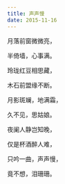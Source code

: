 ```yaml
---
title: 声声慢
date: 2015-11-16
---
```


月落前窗微微亮，

半倚墙，心事满。

玲珑红豆相思藏，

木石前盟缘不断。

月影斑斓，地满霜，

久不见，思姑娘。

夜阑人静岂知晚，

仅是杯酒醉人难，

只吟一曲，声声慢，

竟不想，泪珊珊。
